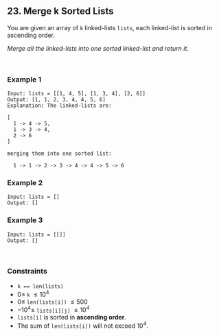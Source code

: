 ## 23. Merge k Sorted Lists

You are given an array of `k` linked-lists `lists`, each linked-list is sorted in ascending order.

_Merge all the linked-lists into one sorted linked-list and return it_.

<br>

### Example 1

```
Input: lists = [[1, 4, 5], [1, 3, 4], [2, 6]]
Output: [1, 1, 2, 3, 4, 4, 5, 6]
Explanation: The linked-lists are:

[
  1 -> 4 -> 5,
  1 -> 3 -> 4,
  2 -> 6
]

merging them into one sorted list:

  1 -> 1 -> 2 -> 3 -> 4 -> 4 -> 5 -> 6
```

### Example 2

```
Input: lists = []
Output: []
```

### Example 3

```
Input: lists = [[]]
Output: []
```

<br>

### Constraints

- `k == len(lists)`
- $0 \leqslant$ `k` $\leqslant 10^4$
- $0 \leqslant$ `len(lists[i])` $\leqslant 500$
- $-10^4 \leqslant$ `lists[i][j]` $\leqslant 10^4$
- `lists[i]` is sorted in **ascending order**.
- The sum of `len(lists[i])` will not exceed $10^4$.
